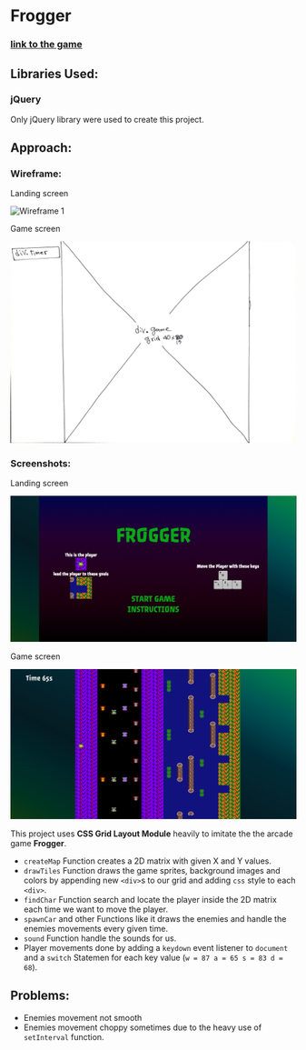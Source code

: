 # Frogger

### [link to the game](https://pages.git.generalassemb.ly/alyamaniedrees/Project_Prompt_1/)

## **Libraries Used:**

### **jQuery**
    
Only jQuery library were used to create this project.

## **Approach:**

### **Wireframe:**

Landing screen

![Wireframe 1](./img/wireframe1.png)

Game screen

![Wireframe 1](./img/wireframe2.jpg)

### **Screenshots:**

Landing screen

![Wireframe 1](./img/landing_screen.png)

Game screen

![Wireframe 1](./img/game_screen.png)

This project uses **CSS Grid Layout Module** heavily to imitate the the arcade game **Frogger**.
* `createMap` Function creates a 2D matrix with given X and Y values.
* `drawTiles` Function draws the game sprites, background images and colors by appending new `<div>`s to our grid and adding `css` style to each `<div>`.
* `findChar` Function search and locate the player inside the 2D matrix each time we want to move the player.
* `spawnCar` and other Functions like it draws the enemies and handle the enemies movements every given time.
* `sound` Function handle the sounds for us.
* Player movements done by adding a `keydown` event listener to `document` and a `switch` Statemen for each key value (`w = 87 a = 65 s = 83 d = 68`).

## Problems:

* Enemies movement not smooth
* Enemies movement choppy sometimes due to the heavy use of `setInterval` function.